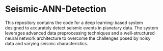# Seismic-ANN-Detection
This repository contains the code for a deep learning-based system designed to accurately detect seismic events in planetary data. The system leverages advanced data preprocessing techniques and a well-structured neural network architecture to overcome the challenges posed by noisy data and varying seismic characteristics.
